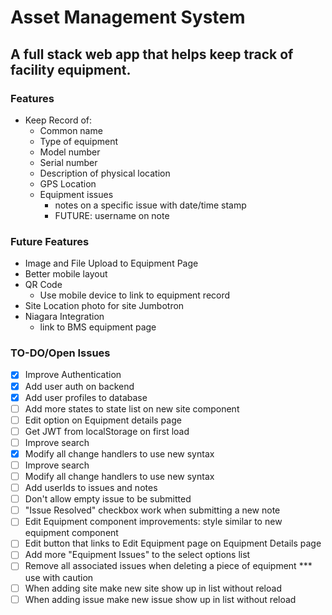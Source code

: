 # Asset Management System
## A full stack web app that helps keep track of facility equipment.

###  Features
* Keep Record of:
    * Common name
    * Type of equipment
    * Model number
    * Serial number
    * Description of physical location
    * GPS Location
    * Equipment issues
        * notes on a specific issue with date/time stamp
        * FUTURE: username on note

### Future Features
* Image and File Upload to Equipment Page
* Better mobile layout
* QR Code
    * Use mobile device to link to equipment record
* Site Location photo for site Jumbotron
* Niagara Integration
    * link to BMS equipment page

### TO-DO/Open Issues
- [X] Improve Authentication
- [X] Add user auth on backend
- [X] Add user profiles to database
- [ ] Add more states to state list on new site component
- [ ] Edit option on Equipment details page
- [ ] Get JWT from localStorage on first load
- [ ] Improve search
- [X] Modify all change handlers to use new syntax
- [ ] Improve search
- [ ] Modify all change handlers to use new syntax
- [ ] Add userIds to issues and notes
- [ ] Don't allow empty issue to be submitted
- [ ] "Issue Resolved" checkbox work when submitting a new note
- [ ] Edit Equipment component improvements: style similar to new equipment component
- [ ] Edit button that links to Edit Equipment page on Equipment Details page
- [ ] Add more "Equipment Issues" to the select options list
- [ ] Remove all associated issues when deleting a piece of equipment *** use with caution
- [ ] When adding site make new site show up in list without reload
- [ ] When adding issue make new issue show up in list without reload
